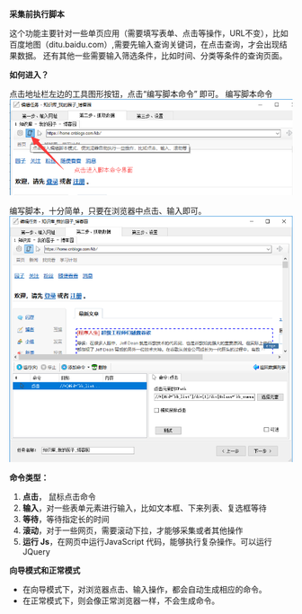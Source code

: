 **采集前执行脚本**

这个功能主要针对一些单页应用（需要填写表单、点击等操作，URL不变），比如百度地图（ditu.baidu.com）,需要先输入查询关键词，在点击查询，才会出现结果数据。 还有其他一些需要输入筛选条件，比如时间、分类等条件的查询页面。

**如何进入？**

点击地址栏左边的工具图形按钮，点击“编写脚本命令” 即可。 编写脚本命令
![engine](img/script_1.png)

编写脚本，十分简单，只要在浏览器中点击、输入即可。
![engine](img/script_2.png)

**命令类型：**

1. **点击**， 鼠标点击命令
2. **输入**，对一些表单元素进行输入，比如文本框、下来列表、复选框等待
3. **等待**，等待指定长的时间
4. **滚动**，对于一些网页，需要滚动下拉，才能够采集或者其他操作
5. **运行 Js**，在网页中运行JavaScript 代码，能够执行复杂操作。可以运行JQuery

**向导模式和正常模式**

* 在向导模式下，对浏览器点击、输入操作，都会自动生成相应的命令。 
* 在正常模式下，则会像正常浏览器一样，不会生成命令。




